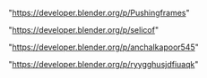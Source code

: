 "https://developer.blender.org/p/Pushingframes"

"https://developer.blender.org/p/selicof"

"https://developer.blender.org/p/anchalkapoor545"

 
"https://developer.blender.org/p/ryygghusjdfiuaqk"


 
